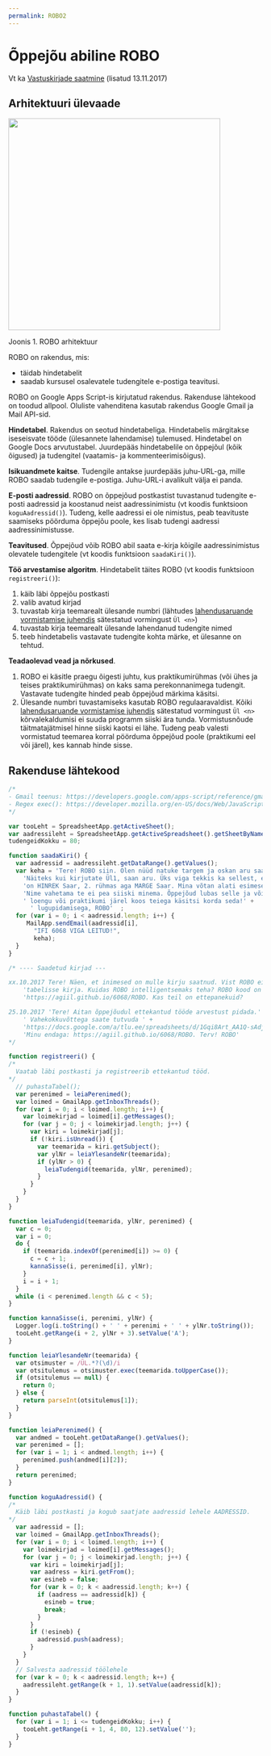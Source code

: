 ```yaml
---
permalink: ROBO2
---
```


# Õppejõu abiline ROBO

Vt ka [Vastuskirjade saatmine](ROBO2) (lisatud 13.11.2017)

## Arhitektuuri ülevaade

<img src='https://agiil.github.io/6068/img/ROBO.PNG' width='420'>

Joonis 1. ROBO arhitektuur

ROBO on rakendus, mis:
- täidab hindetabelit
- saadab kursusel osalevatele tudengitele e-postiga teavitusi.

ROBO on Google Apps Script-is kirjutatud rakendus. Rakenduse lähtekood on toodud allpool. Oluliste vahenditena kasutab rakendus Google Gmail ja Mail API-sid.

__Hindetabel__. Rakendus on seotud hindetabeliga. Hindetabelis märgitakse iseseisvate tööde (ülesannete lahendamise) tulemused. Hindetabel on Google Docs arvutustabel. Juurdepääs hindetabelile on õppejõul (kõik õigused) ja tudengitel (vaatamis- ja kommenteerimisõigus).

__Isikuandmete kaitse__. Tudengile antakse juurdepääs juhu-URL-ga, mille ROBO saadab tudengile e-postiga. Juhu-URL-i avalikult välja ei panda.

__E-posti aadressid__. ROBO on õppejõud postkastist tuvastanud tudengite e-posti aadressid ja koostanud neist aadressinimistu (vt koodis funktsioon `koguAadressid()`). Tudeng, kelle aadressi ei ole nimistus, peab teavituste saamiseks pöörduma õppejõu poole, kes lisab tudengi aadressi aadressinimistusse.

__Teavitused__. Õppejõud võib ROBO abil saata e-kirja kõigile aadressinimistus olevatele tudengitele (vt koodis funktsioon `saadaKiri()`).

__Töö arvestamise algoritm__. Hindetabelit täites ROBO (vt koodis funktsioon `registreeri()`):
1. käib läbi õppejõu postkasti
2. valib avatud kirjad
3. tuvastab kirja teemarealt ülesande numbri (lähtudes [lahendusaruande vormistamise juhendis](Juhend) sätestatud vormingust `Ül <n>`)
4. tuvastab kirja teemarealt ülesande lahendanud tudengite nimed
5. teeb hindetabelis vastavate tudengite kohta märke, et ülesanne on tehtud.

__Teadaolevad vead ja nõrkused__.
1. ROBO ei käsitle praegu õigesti juhtu, kus praktikumirühmas (või ühes ja teises praktikumirühmas) on kaks sama perekonnanimega tudengit. Vastavate tudengite hinded peab õppejõud märkima käsitsi.
2. Ülesande numbri tuvastamiseks kasutab ROBO regulaaravaldist. Kõiki [lahendusaruande vormistamise juhendis](Juhend) sätestatud vormingust `Ül <n>` kõrvalekaldumisi ei suuda programm siiski ära tunda. Vormistusnõude täitmatajätmisel hinne siiski kaotsi ei lähe. Tudeng peab valesti vormistatud teemarea korral pöörduma õppejõud poole (praktikumi eel või järel), kes kannab hinde sisse.

## Rakenduse lähtekood

````javascript
/*
- Gmail teenus: https://developers.google.com/apps-script/reference/gmail/
- Regex exec(): https://developer.mozilla.org/en-US/docs/Web/JavaScript/Reference/Global_Objects/RegExp/exec 
*/

var tooLeht = SpreadsheetApp.getActiveSheet();
var aadressileht = SpreadsheetApp.getActiveSpreadsheet().getSheetByName('AADRESSID');
tudengeidKokku = 80;

function saadaKiri() {
  var aadressid = aadressileht.getDataRange().getValues();
  var keha = 'Tere! ROBO siin. Olen nüüd natuke targem ja oskan aru saada ka Teie lihtsamatest "kirjavigadest". ' +
    'Näiteks kui kirjutate Ül1, saan aru. Üks viga tekkis ka sellest, et 1. praktikumirühmas' +
    'on HINREK Saar, 2. rühmas aga MARGE Saar. Mina võtan alati esimese nime, mis tabelis ette tuleb!' + 
    'Nime vahetama te ei pea siiski minema. Õppejõud lubas selle ja võimalikud muud asjad järgmise' +
    ' loengu või praktikumi järel koos teiega käsitsi korda seda!' +
      ' lugupidamisega, ROBO'  ;
  for (var i = 0; i < aadressid.length; i++) {
     MailApp.sendEmail(aadressid[i],
       "IFI 6068 VIGA LEITUD!",
       keha);
  }     
}

/* ---- Saadetud kirjad --- 

xx.10.2017 Tere! Näen, et inimesed on mulle kirju saatnud. Vist ROBO ei saanud kõiki töid ' + 
    'tabelisse kirja. Kuidas ROBO intelligentsemaks teha? ROBO kood on siin: ' +
    'https://agiil.github.io/6068/ROBO. Kas teil on ettepanekuid? 

25.10.2017 'Tere! Aitan õppejõudul ettekantud tööde arvestust pidada.' + 
    ' Vahekokkuvõttega saate tutvuda ' + 
    'https://docs.google.com/a/tlu.ee/spreadsheets/d/1Gqi8Art_AA1Q-sAdj7z5EATPs43NtpJ_JA2A9EIuc_Q/edit?usp=sharing. ' +
    'Minu endaga: https://agiil.github.io/6068/ROBO. Terv! ROBO'
*/

function registreeri() {
/*
  Vaatab läbi postkasti ja registreerib ettekantud tööd.
*/
  // puhastaTabel(); 
  var perenimed = leiaPerenimed();
  var loimed = GmailApp.getInboxThreads();
  for (var i = 0; i < loimed.length; i++) {
    var loimekirjad = loimed[i].getMessages();
    for (var j = 0; j < loimekirjad.length; j++) {
      var kiri = loimekirjad[j];
      if (!kiri.isUnread()) {
        var teemarida = kiri.getSubject();
        var ylNr = leiaYlesandeNr(teemarida);
        if (ylNr > 0) {
          leiaTudengid(teemarida, ylNr, perenimed);
        }
      }
    }
  }
}  

function leiaTudengid(teemarida, ylNr, perenimed) {
  var c = 0;
  var i = 0;
  do {
    if (teemarida.indexOf(perenimed[i]) >= 0) {
      c = c + 1;
      kannaSisse(i, perenimed[i], ylNr);
    }
    i = i + 1;
  }
  while (i < perenimed.length && c < 5);
}

function kannaSisse(i, perenimi, ylNr) {
  Logger.log(i.toString() + ' ' + perenimi + ' ' + ylNr.toString());
  tooLeht.getRange(i + 2, ylNr + 3).setValue('A');
}

function leiaYlesandeNr(teemarida) {
  var otsimuster = /ÜL.*?(\d)/i
  var otsitulemus = otsimuster.exec(teemarida.toUpperCase());
  if (otsitulemus == null) {
    return 0;
  } else {
    return parseInt(otsitulemus[1]);
  }
}  

function leiaPerenimed() {
  var andmed = tooLeht.getDataRange().getValues();
  var perenimed = [];
  for (var i = 1; i < andmed.length; i++) {
    perenimed.push(andmed[i][2]);
  } 
  return perenimed;
}

function koguAadressid() {
/*
  Käib läbi postkasti ja kogub saatjate aadressid lehele AADRESSID.
*/
  var aadressid = [];
  var loimed = GmailApp.getInboxThreads();
  for (var i = 0; i < loimed.length; i++) {
    var loimekirjad = loimed[i].getMessages();
    for (var j = 0; j < loimekirjad.length; j++) {
      var kiri = loimekirjad[j];
      var aadress = kiri.getFrom();
      var esineb = false;
      for (var k = 0; k < aadressid.length; k++) {
        if (aadress == aadressid[k]) {
          esineb = true;
          break;
        }
      }
      if (!esineb) {
        aadressid.push(aadress); 
      }
    }
  }
  // Salvesta aadressid töölehele
  for (var k = 0; k < aadressid.length; k++) {
    aadressileht.getRange(k + 1, 1).setValue(aadressid[k]);
  }
}

function puhastaTabel() {
  for (var i = 1; i <= tudengeidKokku; i++) {
    tooLeht.getRange(i + 1, 4, 80, 12).setValue('');
  }
}

````